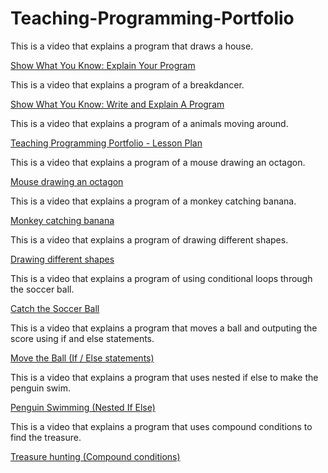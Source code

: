 # Teaching-Programming-Portfolio

This is a video that explains a program that draws a house.

[Show What You Know: Explain Your Program](https://www.youtube.com/watch?v=tXsZsFbIbSY)


This is a video that explains a program of a breakdancer.

[Show What You Know: Write and Explain A Program](https://youtu.be/xjB1DrmsOSs)


This is a video that explains a program of a animals moving around.

[Teaching Programming Portfolio - Lesson Plan](https://youtu.be/ZsDbEbnrAC8)


This is a video that explains a program of a mouse drawing an octagon.

[Mouse drawing an octagon](https://www.youtube.com/watch?v=FgMXgBQ8NEs)


This is a video that explains a program of a monkey catching banana.

[Monkey catching banana](https://youtu.be/4sjfNEWKtpY)


This is a video that explains a program of drawing different shapes.

[Drawing different shapes](https://youtu.be/u23njaIWk1k)


This is a video that explains a program of using conditional loops through the soccer ball.

[Catch the Soccer Ball](https://youtu.be/U7AoduDjOWA)


This is a video that explains a program that moves a ball and outputing the score using if and else statements.

[Move the Ball (If / Else statements)](https://youtu.be/CXaYl4_Mryg)


This is a video that explains a program that uses nested if else to make the penguin swim.

[Penguin Swimming (Nested If Else)](https://youtu.be/eGdWdk9Jpw0)


This is a video that explains a program that uses compound conditions to find the treasure.

[Treasure hunting (Compound conditions)](https://youtu.be/9P5cEqvDq6E)
